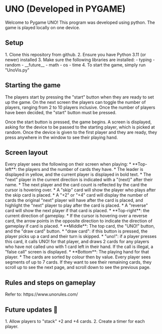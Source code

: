 ﻿# UNO (Developed in PYGAME)
Welcome to Pygame UNO! This program was developed using python. The game is played
locally on one device.
<h2>Setup</h2>
1. Clone this repository from github.
2. Ensure you have Python 3.11 (or newer) installed
3. Make sure the following libraries are installed:
   - typing
   - random
   - __future__
   - math
   - os
   - time
4. To start the game, simply run "UnoVis.py"

<h2> Starting the game </h2>
The players start by pressing the "start" button when they are ready to set up
the game. On the next screen the players can toggle the number of players, ranging from 2 to 10 players inclusive.
Once the number of players have been decided, the "start" button must be pressed. 

Once the start button is pressed, the game begins. A screen is displayed, asking for the device to be passed to the
starting player, which is picked at random. Once the device is given to the first player and they are ready, they press
anywhere in the window to see their playing hand.

<h2> Screen layout </h2>
Every player sees the following on their screen when playing: 
* **Top-left**: the players and the number of cards they have. 
  * The leader is displayed in yellow, and the current player is displayed in bold text.
  * The "next" player in the current direction is indicated with a "(next)" after their name.
    * The next player and the card count is reflected by the card the cursor is hovering over. 
      * A "skip" card will show the player who plays after the skip card is placed. 
      * A "+2" or "+4" card will display the number of cards the original "next" player will have after the card is placed, and highlight the "next" player to play after the card is placed.
      * A "reverse" card will show the next player if that card is placed.
* **Top-right**: the current direction of gameplay.
  * If the cursor is hovering over a reverse card, the arrow points in the opposite direction to indicate the direction of gameplay if card is placed.
* **Middle**: The top card, the "UNO!" button, and the "draw card" button.
  * "draw card": if this button is pressed, the player picks up a card and their turn is skipped.
  * "uno!": if a player presses this card, it calls UNO! for that player, and draws 2 cards for any players who have not called uno with 1 card left in their hand. If the call is illegal, a "false call" screen is displayed.
* **Bottom**: The playing hand for that player.
  * The cards are sorted by colour then by value. Every player sees segments of up to 7 cards. If they want to see their remaining cards, they scroll up to see the next page, and scroll down to see the previous page. 

<h2>Rules and steps on gameplay</h2>
Refer to: https://www.unorules.com/

<h2>Future updates ️🔮</h2>
1. Allow players to "stack" +2 and +4 cards. 
2. Create a timer for each player.
